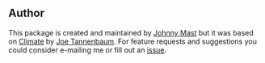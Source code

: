 ## Author

This package is created and maintained by [Johnny Mast](https://github.com/johnnymast) but it was based on [Climate](https://github.com/thephpleague/climate)  by [Joe Tannenbaum](https://github.com/joetannenbaum). For feature requests and suggestions
you could consider e-mailing me or fill out an [issue](https://github.com/johnnymast/redbox-cli/issues).
